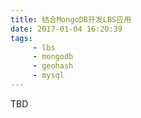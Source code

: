 ```yaml
---
title: 结合MongoDB开发LBS应用
date: 2017-01-04 16:20:39
tags:
     - lbs
     - mongodb
     - geohash
     - mysql
---
```

TBD

